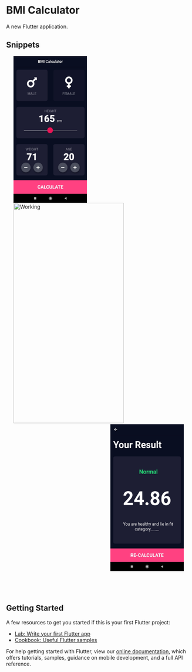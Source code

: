 # BMI Calculator

A new Flutter application.


## Snippets


  <img align="left" src="assets/screen1.jpg" height=400 width=200 title="Screen 1" hspace="20" />
   <img src="assets/working.gif" height=600 width=300 title="Working" hspace="20" />
  <img align="right" src="assets/screen2.jpg" height=400 width=200 title="Screen 2" hspace="20"/> 
<br /><br /><br /><br />
<br /><br /><br /><br />
<br /><br /><br /><br />
<br /><br /><br /><br />
<br /><br /><br /><br />
<br /><br /><br /><br />
<br /><br /><br /><br />



## Getting Started

A few resources to get you started if this is your first Flutter project:

- [Lab: Write your first Flutter app](https://flutter.dev/docs/get-started/codelab)
- [Cookbook: Useful Flutter samples](https://flutter.dev/docs/cookbook)

For help getting started with Flutter, view our
[online documentation](https://flutter.dev/docs), which offers tutorials,
samples, guidance on mobile development, and a full API reference.

